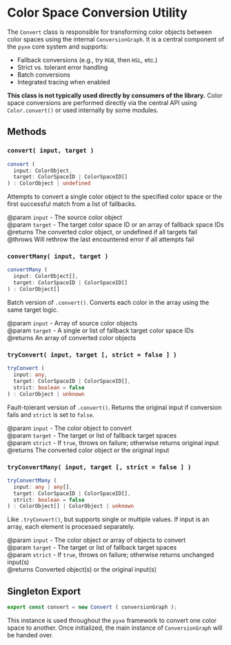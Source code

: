 # Color Space Conversion Utility

The `Convert` class is responsible for transforming color objects between color spaces using the internal `ConversionGraph`. It is a central component of the `pyxe` core system and supports:

- Fallback conversions (e.g., try `RGB`, then `HSL`, etc.)
- Strict vs. tolerant error handling
- Batch conversions
- Integrated tracing when enabled

**This class is not typically used directly by consumers of the library.** Color space conversions are performed directly via the central API using `Color.convert()` or used internally by some modules.

## Methods

### `convert( input, target )`

```ts
convert (
  input: ColorObject,
  target: ColorSpaceID | ColorSpaceID[]
) : ColorObject | undefined
```

Attempts to convert a single color object to the specified color space or the first successful match from a list of fallbacks.

@param `input` - The source color object  
@param `target` - The target color space ID or an array of fallback space IDs  
@returns The converted color object, or undefined if all targets fail  
@throws Will rethrow the last encountered error if all attempts fail

### `convertMany( input, target )`

```ts
convertMany (
  input: ColorObject[],
  target: ColorSpaceID | ColorSpaceID[]
) : ColorObject[]
```

Batch version of `.convert()`. Converts each color in the array using the same target logic.

@param `input` - Array of source color objects  
@param `target` - A single or list of fallback target color space IDs  
@returns An array of converted color objects

### `tryConvert( input, target [, strict = false ] )`

```ts
tryConvert (
  input: any,
  target: ColorSpaceID | ColorSpaceID[],
  strict: boolean = false
) : ColorObject | unknown
```

Fault-tolerant version of `.convert()`. Returns the original input if conversion fails and `strict` is set to `false`.

@param `input` - The color object to convert  
@param `target` - The target or list of fallback target spaces  
@param `strict` - If `true`, throws on failure; otherwise returns original input  
@returns The converted color object or the original input

### `tryConvertMany( input, target [, strict = false ] )`

```ts
tryConvertMany (
  input: any | any[],
  target: ColorSpaceID | ColorSpaceID[],
  strict: boolean = false
) : ColorObject[] | ColorObject | unknown
```

Like `.tryConvert()`, but supports single or multiple values. If input is an array, each element is processed separately.

@param `input` - The color object or array of objects to convert  
@param `target` - The target or list of fallback target spaces  
@param `strict` - If `true`, throws on failure; otherwise returns unchanged input(s)  
@returns Converted object(s) or the original input(s)

## Singleton Export

```ts
export const convert = new Convert ( conversionGraph );
```

This instance is used throughout the `pyxe` framework to convert one color space to another. Once initialized, the main instance of `ConversionGraph` will be handed over.